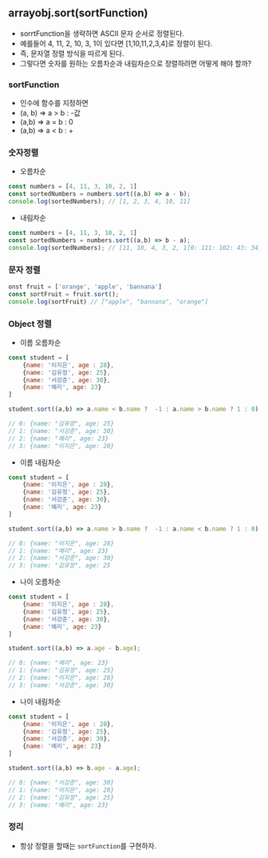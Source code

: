 ## arrayobj.sort(sortFunction)

- sorrtFunction을 생략하면 ASCII 문자 순서로 정렬된다.
- 예를들어 4, 11, 2, 10, 3, 1이 있다면 [1,10,11,2,3,4]로 정렬이 된다.
- 즉, 문자열 정렬 방식을 따르게 된다.
- 그렇다면 숫자를 원하는 오름차순과 내림차순으로 정렬하려면 어떻게 해야 할까?

### sortFunction

- 인수에 함수를 지정하면
- (a, b) ⇒ a > b : -값
- (a,b) ⇒ a = b : 0
- (a,b) ⇒ a < b : +

### 숫자정렬

- 오름차순

```jsx
const numbers = [4, 11, 3, 10, 2, 1]
const sortedNumbers = numbers.sort((a,b) => a - b);
console.log(sortedNumbers); // [1, 2, 3, 4, 10, 11]
```

- 내림차순

```jsx
const numbers = [4, 11, 3, 10, 2, 1]
const sortedNumbers = numbers.sort((a,b) => b - a);
console.log(sortedNumbers); // [11, 10, 4, 3, 2, 1]0: 111: 102: 43: 34: 25: 1length: 6__proto__: Array(0)
```

### 문자 정렬

```jsx
onst fruit = ['orange', 'apple', 'bannana']
const sortFruit = fruit.sort();
console.log(sortFruit) // ["apple", "bannana", "orange"]
```

### Object 정렬

- 이름 오름차순

```jsx
const student = [
    {name: '이지은', age : 28},
    {name: '김유정', age: 25},
    {name: '서강준', age: 30},
    {name: '예리', age: 23}
]

student.sort((a,b) => a.name < b.name ?  -1 : a.name > b.name ? 1 : 0);

// 0: {name: "김유정", age: 25}
// 1: {name: "서강준", age: 30}
// 2: {name: "예리", age: 23}
// 3: {name: "이지은", age: 28}
```

- 이름 내림차순

```jsx
const student = [
    {name: '이지은', age : 28},
    {name: '김유정', age: 25},
    {name: '서강준', age: 30},
    {name: '예리', age: 23}
]

student.sort((a,b) => a.name > b.name ?  -1 : a.name < b.name ? 1 : 0);

// 0: {name: "이지은", age: 28}
// 1: {name: "예리", age: 23}
// 2: {name: "서강준", age: 30}
// 3: {name: "김유정", age: 25
```

- 나이 오름차순

```jsx
const student = [
    {name: '이지은', age : 28},
    {name: '김유정', age: 25},
    {name: '서강준', age: 30},
    {name: '예리', age: 23}
]

student.sort((a,b) => a.age - b.age);

// 0: {name: "예리", age: 23}
// 1: {name: "김유정", age: 25}
// 2: {name: "이지은", age: 28}
// 3: {name: "서강준", age: 30}
```

- 나이 내림차순

```jsx
const student = [
    {name: '이지은', age : 28},
    {name: '김유정', age: 25},
    {name: '서강준', age: 30},
    {name: '예리', age: 23}
]

student.sort((a,b) => b.age - a.age);

// 0: {name: "서강준", age: 30}
// 1: {name: "이지은", age: 28}
// 2: {name: "김유정", age: 25}
// 3: {name: "예리", age: 23}
```

### 정리

- 항상 정렬을 할때는 `sortFunction`를 구현하자.
